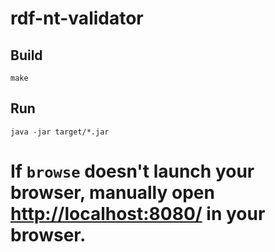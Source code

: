 # rdf-nt-validator

## Build ##
```
make
```

## Run ##
```
java -jar target/*.jar
```

# If `browse` doesn't launch your browser, manually open [http://localhost:8080/](http://localhost:8080/) in your browser.
